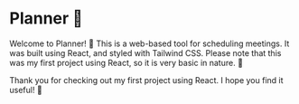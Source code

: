 # Planner 📅

Welcome to Planner! 🎉 This is a web-based tool for scheduling meetings. It was built using React, and styled with Tailwind CSS. Please note that this was my first project using React, so it is very basic in nature. 🚀

Thank you for checking out my first project using React. I hope you find it useful! 🙏
